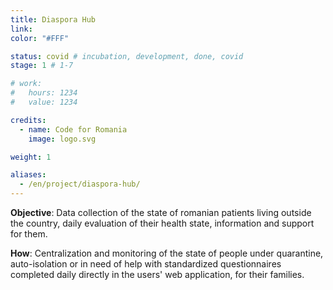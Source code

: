 ```yaml
---
title: Diaspora Hub
link:
color: "#FFF"

status: covid # incubation, development, done, covid
stage: 1 # 1-7

# work:
#   hours: 1234
#   value: 1234

credits:
  - name: Code for Romania
    image: logo.svg

weight: 1

aliases:
  - /en/project/diaspora-hub/
---
```


**Objective**: Data collection of the state of romanian patients living outside the country, daily evaluation of their health state, information and support for them.

**How**: Centralization and monitoring of the state of people under quarantine, auto-isolation or in need of help with standardized questionnaires completed daily directly in the users' web application, for their families.
